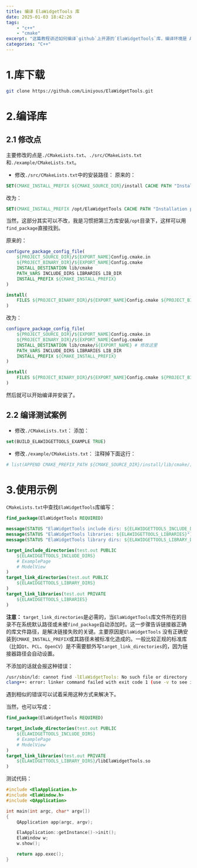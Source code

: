```yaml
---
title: 编译 ElaWidgetTools 库
date: 2025-01-03 18:42:26
tags:
    - "c++"
    - "cmake"
excerpt: "这篇教程讲述如何编译`github`上开源的`ElaWidgetTools`库，编译环境是 Arch Linux。"
categories: "C++"
---
```



# 1.库下载

```bash
git clone https://github.com/Liniyous/ElaWidgetTools.git
```

# 2.编译库

## 2.1 修改点

主要修改的点是`./CMakeLists.txt`、`./src/CMakeLists.txt`和`./example/CMakeLists.txt`。

- 修改`./src/CMakeLists.txt`中的安装路径：
原来的：
```cmake
SET(CMAKE_INSTALL_PREFIX ${CMAKE_SOURCE_DIR}/install CACHE PATH "Installation path" FORCE)
```
改为：
```cmake
SET(CMAKE_INSTALL_PREFIX /opt/ElaWidgetTools CACHE PATH "Installation path" FORCE)
```
当然，这部分其实可以不改，我是习惯把第三方库安装`/opt`目录下，这样可以用`find_package`直接找到。

原来的：
```cmake
configure_package_config_file(
    ${PROJECT_SOURCE_DIR}/${EXPORT_NAME}Config.cmake.in
    ${PROJECT_BINARY_DIR}/${EXPORT_NAME}Config.cmake
    INSTALL_DESTINATION lib/cmake
    PATH_VARS INCLUDE_DIRS LIBRARIES LIB_DIR
    INSTALL_PREFIX ${CMAKE_INSTALL_PREFIX}
)

install(
    FILES ${PROJECT_BINARY_DIR}/${EXPORT_NAME}Config.cmake ${PROJECT_BINARY_DIR}/${EXPORT_NAME}ConfigVersion.cmake DESTINATION lib/cmake
)
```
改为：
```cmake
configure_package_config_file(
    ${PROJECT_SOURCE_DIR}/${EXPORT_NAME}Config.cmake.in
    ${PROJECT_BINARY_DIR}/${EXPORT_NAME}Config.cmake
    INSTALL_DESTINATION lib/cmake/${EXPORT_NAME} # 修改这里
    PATH_VARS INCLUDE_DIRS LIBRARIES LIB_DIR
    INSTALL_PREFIX ${CMAKE_INSTALL_PREFIX}
)

install(
    FILES ${PROJECT_BINARY_DIR}/${EXPORT_NAME}Config.cmake ${PROJECT_BINARY_DIR}/${EXPORT_NAME}ConfigVersion.cmake DESTINATION lib/cmake/${EXPORT_NAME} # 修改这里
)
```

然后就可以开始编译并安装了。

## 2.2 编译测试案例

- 修改`./CMakeLists.txt`：
添加：
```cmake
set(BUILD_ELAWIDGETTOOLS_EXAMPLE TRUE)
```

- 修改`./example/CMakeLists.txt`：
注释掉下面这行：
```bash
# list(APPEND CMAKE_PREFIX_PATH ${CMAKE_SOURCE_DIR}/install/lib/cmake/)
```

# 3.使用示例

`CMakeLists.txt`中查找`ElaWidgetTools`库编写：
```cmake
find_package(ElaWidgetTools REQUIRED)

message(STATUS "ElaWidgetTools include dirs: ${ELAWIDGETTOOLS_INCLUDE_DIRS}")
message(STATUS "ElaWidgetTools libraries: ${ELAWIDGETTOOLS_LIBRARIES}")
message(STATUS "ElaWidgetTools library dirs: ${ELAWIDGETTOOLS_LIBRARY_DIRS}")

target_include_directories(test.out PUBLIC
    ${ELAWIDGETTOOLS_INCLUDE_DIRS}
    # ExamplePage
    # ModelView
)
target_link_directories(test.out PUBLIC
    ${ELAWIDGETTOOLS_LIBRARY_DIRS}
)
target_link_libraries(test.out PRIVATE
    ${ELAWIDGETTOOLS_LIBRARIES}
)
```
**注意：** `target_link_directories`是必需的，当`ElaWidgetTools`库文件所在的目录不在系统默认路径或未被`find_package`自动添加时。这一步骤告诉链接器正确的库文件路径，是解决链接失败的关键。主要原因是`ElaWidgetTools` 没有正确安装到`CMAKE_INSTALL_PREFIX`或其路径未被标准化造成的。一般比较正规的标准库（比如`Qt`、`PCL`、`OpenCV`）是不需要额外写`target_link_directories`的，因为链接器路径会自动设置。

不添加的话就会报这种错误：
```bash
/usr/sbin/ld: cannot find -lElaWidgetTools: No such file or directory
clang++: error: linker command failed with exit code 1 (use -v to see invocation)
```
遇到相似的错误可以试着采用这种方式来解决下。

当然，也可以写成：
```cmake
find_package(ElaWidgetTools REQUIRED)

target_include_directories(test.out PUBLIC
    ${ELAWIDGETTOOLS_INCLUDE_DIRS}
    # ExamplePage
    # ModelView
)
target_link_libraries(test.out PRIVATE
    ${ELAWIDGETTOOLS_LIBRARY_DIRS}/libElaWidgetTools.so
)
```

测试代码：
```cpp
#include <ElaApplication.h>
#include <ElaWindow.h>
#include <QApplication>

int main(int argc, char* argv[])
{
    QApplication app(argc, argv);

    ElaApplication::getInstance()->init();
    ElaWindow w;
    w.show();

    return app.exec();
}
```